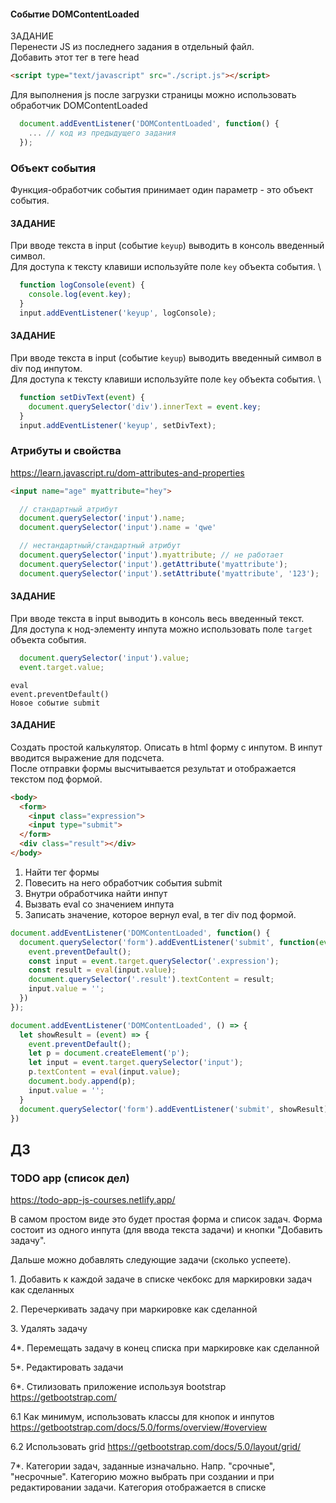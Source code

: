 #### Событие DOMContentLoaded
ЗАДАНИЕ \
Перенести JS из последнего задания в отдельный файл. \
Добавить этот тег в теге head
```html
<script type="text/javascript" src="./script.js"></script>
```

Для выполнения js после загрузки страницы можно использовать обработчик DOMContentLoaded
```js
  document.addEventListener('DOMContentLoaded', function() {
    ... // код из предыдущего задания
  });
```

### Объект события
Функция-обработчик события принимает один параметр - это объект события.

#### ЗАДАНИЕ
При вводе текста в input (событие `keyup`) выводить в консоль введенный символ. \
Для доступа к тексту клавиши используйте поле `key` объекта события. \

```js
  function logConsole(event) {
    console.log(event.key);
  }
  input.addEventListener('keyup', logConsole);
```

#### ЗАДАНИЕ
При вводе текста в input (событие `keyup`) выводить введенный символ в div под инпутом. \
Для доступа к тексту клавиши используйте поле `key` объекта события. \

```js
  function setDivText(event) {
    document.querySelector('div').innerText = event.key;
  }
  input.addEventListener('keyup', setDivText);
```

### Атрибуты и свойства
https://learn.javascript.ru/dom-attributes-and-properties
```html
<input name="age" myattribute="hey">
```
```js
  // стандартный атрибут
  document.querySelector('input').name;
  document.querySelector('input').name = 'qwe'

  // нестандартный/стандартный атрибут
  document.querySelector('input').myattribute; // не работает
  document.querySelector('input').getAttribute('myattribute');
  document.querySelector('input').setAttribute('myattribute', '123');
```

#### ЗАДАНИЕ
При вводе текста в input выводить в консоль весь введенный текст. \
Для доступа к нод-элементу инпута можно использовать поле `target` объекта события.
```js
  document.querySelector('input').value;
  event.target.value;
```

`eval` \
`event.preventDefault()` \
`Новое событие submit`

#### ЗАДАНИЕ
Создать простой калькулятор. Описать в html форму с инпутом. В инпут вводится выражение для подсчета. \
После отправки формы высчитывается результат и отображается текcтом под формой.


```html
<body>
  <form>
    <input class="expression">
    <input type="submit">
  </form>
  <div class="result"></div>
</body>
```

1. Найти тег формы
2. Повесить на него обработчик события submit
3. Внутри обработчика найти инпут
4. Вызвать eval со значением инпута
5. Записать значение, которое вернул eval, в тег div под формой.

```js
document.addEventListener('DOMContentLoaded', function() {
  document.querySelector('form').addEventListener('submit', function(event) {
    event.preventDefault();
    const input = event.target.querySelector('.expression');
    const result = eval(input.value);
    document.querySelector('.result').textContent = result;
    input.value = '';
  })
});
```


```js
document.addEventListener('DOMContentLoaded', () => {
  let showResult = (event) => {
    event.preventDefault();
    let p = document.createElement('p');
    let input = event.target.querySelector('input');
    p.textContent = eval(input.value);
    document.body.append(p);
    input.value = '';
  }
  document.querySelector('form').addEventListener('submit', showResult)
})
```

## ДЗ

### TODO app (список дел)

https://todo-app-js-courses.netlify.app/

В самом простом виде это будет простая форма и список задач. Форма состоит из одного инпута (для ввода текста задачи) и кнопки "Добавить задачу".

Дальше можно добавлять следующие задачи (сколько успеете).

1\. Добавить к каждой задаче в списке чекбокс для маркировки задач как сделанных

2\. Перечеркивать задачу при маркировке как сделанной

3\. Удалять задачу

4*. Перемещать задачу в конец списка при маркировке как сделанной

5*. Редактировать задачи

6*. Стилизовать приложение используя bootstrap https://getbootstrap.com/

6.1 Как минимум, использовать классы для кнопок и инпутов https://getbootstrap.com/docs/5.0/forms/overview/#overview

6.2 Использовать grid https://getbootstrap.com/docs/5.0/layout/grid/

7*. Категории задач, заданные изначально. Напр. "срочные", "несрочные". Категорию можно выбрать при создании и при редактировании задачи. Категория отображается в списке
